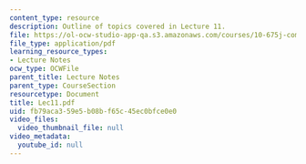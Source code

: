 ```yaml
---
content_type: resource
description: Outline of topics covered in Lecture 11.
file: https://ol-ocw-studio-app-qa.s3.amazonaws.com/courses/10-675j-computational-quantum-mechanics-of-molecular-and-extended-systems-fall-2004/fb79aca359e5b08bf65c45ec0bfce0e0_Lec11.pdf
file_type: application/pdf
learning_resource_types:
- Lecture Notes
ocw_type: OCWFile
parent_title: Lecture Notes
parent_type: CourseSection
resourcetype: Document
title: Lec11.pdf
uid: fb79aca3-59e5-b08b-f65c-45ec0bfce0e0
video_files:
  video_thumbnail_file: null
video_metadata:
  youtube_id: null
---
```

